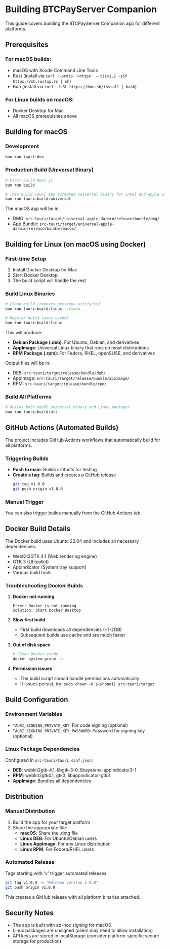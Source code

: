 # Building BTCPayServer Companion

This guide covers building the BTCPayServer Companion app for different platforms.

## Prerequisites

### For macOS builds:
- macOS with Xcode Command Line Tools
- Rust (install via `curl --proto '=https' --tlsv1.2 -sSf https://sh.rustup.rs | sh`)
- Bun (install via `curl -fsSL https://bun.sh/install | bash`)

### For Linux builds on macOS:
- Docker Desktop for Mac
- All macOS prerequisites above

## Building for macOS

### Development
```bash
bun run tauri:dev
```

### Production Build (Universal Binary)
```bash
# First build Next.js
bun run build

# Then build Tauri app (creates universal binary for Intel and Apple Silicon)
bun run tauri:build:universal
```

The macOS app will be in:
- DMG: `src-tauri/target/universal-apple-darwin/release/bundle/dmg/`
- App Bundle: `src-tauri/target/universal-apple-darwin/release/bundle/macos/`

## Building for Linux (on macOS using Docker)

### First-time Setup
1. Install Docker Desktop for Mac
2. Start Docker Desktop
3. The build script will handle the rest

### Build Linux Binaries
```bash
# Clean build (removes previous artifacts)
bun run tauri:build:linux --clean

# Regular build (uses cache)
bun run tauri:build:linux
```

This will produce:
- **Debian Package (.deb)**: For Ubuntu, Debian, and derivatives
- **AppImage**: Universal Linux binary that runs on most distributions
- **RPM Package (.rpm)**: For Fedora, RHEL, openSUSE, and derivatives

Output files will be in:
- DEB: `src-tauri/target/release/bundle/deb/`
- AppImage: `src-tauri/target/release/bundle/appimage/`
- RPM: `src-tauri/target/release/bundle/rpm/`

### Build All Platforms
```bash
# Builds both macOS universal binary and Linux packages
bun run tauri:build:all
```

## GitHub Actions (Automated Builds)

The project includes GitHub Actions workflows that automatically build for all platforms.

### Triggering Builds
- **Push to main**: Builds artifacts for testing
- **Create a tag**: Builds and creates a GitHub release
  ```bash
  git tag v1.0.0
  git push origin v1.0.0
  ```

### Manual Trigger
You can also trigger builds manually from the GitHub Actions tab.

## Docker Build Details

The Docker build uses Ubuntu 22.04 and includes all necessary dependencies:
- WebKit2GTK 4.1 (Web rendering engine)
- GTK 3 (UI toolkit)
- AppIndicator (System tray support)
- Various build tools

### Troubleshooting Docker Builds

1. **Docker not running**
   ```
   Error: Docker is not running
   Solution: Start Docker Desktop
   ```

2. **Slow first build**
   - First build downloads all dependencies (~1-2GB)
   - Subsequent builds use cache and are much faster

3. **Out of disk space**
   ```bash
   # Clean Docker cache
   docker system prune -a
   ```

4. **Permission issues**
   - The build script should handle permissions automatically
   - If issues persist, try: `sudo chown -R $(whoami) src-tauri/target`

## Build Configuration

### Environment Variables
- `TAURI_SIGNING_PRIVATE_KEY`: For code signing (optional)
- `TAURI_SIGNING_PRIVATE_KEY_PASSWORD`: Password for signing key (optional)

### Linux Package Dependencies
Configured in `src-tauri/tauri.conf.json`:
- **DEB**: webkit2gtk-4.1, libgtk-3-0, libayatana-appindicator3-1
- **RPM**: webkit2gtk4.1, gtk3, libappindicator-gtk3
- **AppImage**: Bundles all dependencies

## Distribution

### Manual Distribution
1. Build the app for your target platform
2. Share the appropriate file:
   - **macOS**: Share the .dmg file
   - **Linux DEB**: For Ubuntu/Debian users
   - **Linux AppImage**: For any Linux distribution
   - **Linux RPM**: For Fedora/RHEL users

### Automated Release
Tags starting with 'v' trigger automated releases:
```bash
git tag v1.0.0 -m "Release version 1.0.0"
git push origin v1.0.0
```

This creates a GitHub release with all platform binaries attached.

## Security Notes

- The app is built with ad-hoc signing for macOS
- Linux packages are unsigned (users may need to allow installation)
- API keys are stored in localStorage (consider platform-specific secure storage for production)